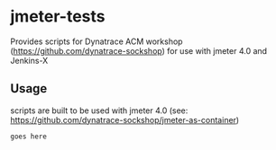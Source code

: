 # jmeter-tests

Provides scripts for Dynatrace ACM workshop (https://github.com/dynatrace-sockshop) for use with jmeter 4.0 and Jenkins-X

## Usage

scripts are built to be used with jmeter 4.0 (see: https://github.com/dynatrace-sockshop/jmeter-as-container)

```
goes here
```

